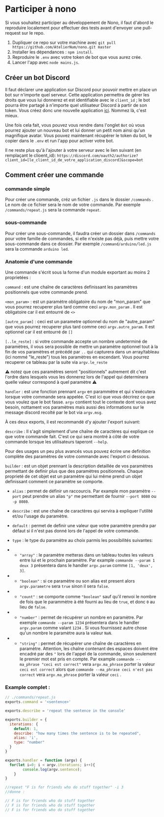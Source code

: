# Participer à nono
Si vous souhaitez participer au développement de Nono, il faut d'abord le reproduire localement pour effectuer des tests avant d'envoyer une pull-request sur le repo.

1. Dupliquer ce repo sur votre machine avec ``git pull https://github.com/AtelierNum/nono.git master``
2. Installer les dépendances : ``npm install``.
3. Reproduire le ``.env`` avec votre token de bot que vous aurez crée.
4. Lancer l'app avec ``node mains.js``.

## Créer un bot Discord
Il faut déclarer une application sur Discord pour pouvoir mettre en place un bot sur n'importe quel serveur. Cette application permettra de gérer les droits que vous lui donnerez et est identifiable avec le ``client_id`` ; le bot pourra être partagé à n'importe quel utilisateur Discord à partir de son token.
Vous créez donc une nouvelle application [ici](https://discord.com/developers/applications). Nommez là, c'est mieux.

Une fois cela fait, vous pouvez vous rendre dans l'onglet ``Bot`` où vous pourrez ajouter un nouveau bot et lui donner un petit nom ainsi qu'un magnifique avatar.
Vous pouvez maintenant récupérer le token du bot, le copier dans le ``.env`` et run l'app pour activer votre bot.

Il ne reste plus qu'à l'ajouter à votre serveur avec le lien suivant (en remplaçant le clioent_id): 
``https://discord.com/oauth2/authorize?client_id=[le_client_id_de_votre_application_discord]&scope=bot``


## Comment créer une commande

### commande simple

Pour créer une commande, créz un fichier `.js` dans le dossier `/commands` . Le nom de ce fichier sera le nom de votre commande. 
Par exemple `/commands/repeat.js` sera la commande `repeat`.

### sous-commande

Pour créer une sous-commande, il faudra créer un dossier dans `/commands` pour votre famille de commandes, si elle n'existe pas déjà, puis mettre votre sous-commande dans ce dossier. 
Par exemple `/command/arduino/led.js` sera la commande `arduino led`.

### Anatomie d'une commande

Une commande s'écrit sous la forme d'un module exportant au moins 2 proprietées :

`command` : est une chaîne de caractères definissant les paramètres positionnels que votre commande prend.

`<mon_param>` : est un paramètre obligatoire du nom de "mon_param" que vous pourrez recuperer plus tard comme ceci `argv.mon_param` . Il est obligatoire car il est entourré de `<>`

`[autre_param]` : ceci est un parametre optionnel du nom de "autre_param" que vous pourrez recuperer plus tard comme ceci `argv.autre_param`. Il est optionnel car il est entourré de `[]`

`[..le_reste]` : si votre commande accepte un nombre undeterminé de paramètres, il vous sera possible de mettre un paramètre optionnel tout à la fin de vos paramètres et précédé par `..` qui capturera dans un array/tableau (ici nommé "le_reste") tous les paramètres en excendant. Vous pourrez recuperer ce tableau par la suite via `argv.le_reste`

⚠️ notez que ces paramètres seront "positionnels" autrement dit c'est l'ordre dans lesquels vous les donnerez lors de l'appel qui determinera quelle valeur correspond à quel paramètre ⚠️

`handler` : est une fonction prennant `argv` en parammètre et qui s'exécutera lorsque votre commande sera appelée. C'est ici que vous décrirez ce que vous voulez que le bot fasse. `argv` contient tout le contexte dont vous avez besoin, nottament vos paramètres mais aussi des informations sur le message discord recolté par le bot via `argv.msg`.

À ces deux exports, il est recommandé d'y ajouter l'export suivant:

`describe` : Il s'agit simplement d'une chaîne de caractères qui explique ce que votre commande fait. C'est ce qui sera montré à côté de votre commande lorsque les utilisateurs taperont `--help`.

Pour des usages un peu plus avancés vous pouvez écrire une definition complète des paramètres de votre commande avec l'export ci dessous.

`builder` : est un objet prennant la description detaillée de vos paramètres permettant de definir plus que des paramètres positionnels. Chaque proprieté de cet objet est un paramètre qui lui même prend un objet definissant comment ce paramètre se comporte. 

- `alias` : permet de définir un raccourcis. Par example mon paramètre `--port` peut prendre un alias `"p"` me permettant de fournir `--port 8080` ou `-p 8080`.

- `describe` : est une chaîne de caractères qui servira à expliquer l'utilité et/ou l'usage du paramètre.

- `default` : permet de definir une valeur que votre paramètre prendra par défaut si il n'est pas donné lors de l'appel de votre commande.

- `type` : le type du paramètre au choix parmis les possibilités suivantes:

- - `"array"` : le paramètre metteras dans un tableau toutes les valeurs entre lui et le prochain paramètre. Par example `commande --param 1 deux 3` présentera dans le handler `argv.param` comme `[1, 'deux', 3]`.

- - `"boolean"` : si ce paramètre ou son alias est present alors `argv.parametre` sera `true` sinon il sera `false`.

- - `"count"` : se comporte comme `"boolean"` sauf qu'il renvoi le nombre de fois que le parammètre à été fourni au lieu de `true`, et donc `0` au lieu de `false`.

- - `"number"` : permet de récupérer un nombre en paramètre. Par exemple `commande --param 1234` présentera dans le handler `argv.param` comme valant `1234` . Si vous fournissez autre chose qu'un nombre le paramètre aura la valeur `NaN`.

- - `"string"` : permet de récupérer une chaîne de caractères en paramètre. Attention, les chaîne contenant des espaces doivent être encadré par des `"` lors de l'appel de la commande, sinon seulement le premier mot est pris en compte. Par example `commande --ma_phrase "ceci est correct"` vera `argv.ma_phrase` porter la  valeur `ceci est correct` alors que `commande --ma_phrase ceci n'est pas correct` vera `argv.ma_phrase` porter la valeur `ceci` .

### Example complet :

```js
// ./commands/repeat.js
exports.command = '<sentence>'

exports.describe = 'repeat the sentence in the console'

exports.builder = {
  iterations: {
	default: 1,
	describe: "how many times the sentence is to be repeated",
	alias: 'i',
	type: "number"
  }
}

exports.handler = function (argv) {
  for(let i=0; i < argv.iterations; i++){
		console.log(argv.sentence);
	}
}

//repeat "F is for friends who do stuff together" -i 3
//donne :

// F is for friends who do stuff together
// F is for friends who do stuff together
// F is for friends who do stuff together
```